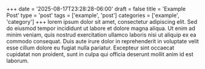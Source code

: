 +++
date = '2025-08-17T23:28:28-06:00'
draft = false
title = 'Example Post'
type = 'post'
tags = ['example', 'post']
categories = ['example', 'category']
+++
lorem ipsum dolor sit amet, consectetur adipiscing elit. Sed do eiusmod tempor incididunt ut labore et dolore magna aliqua. Ut enim ad minim veniam, quis nostrud exercitation ullamco laboris nisi ut aliquip ex ea commodo consequat. Duis aute irure dolor in reprehenderit in voluptate velit esse cillum dolore eu fugiat nulla pariatur. Excepteur sint occaecat cupidatat non proident, sunt in culpa qui officia deserunt mollit anim id est laborum.